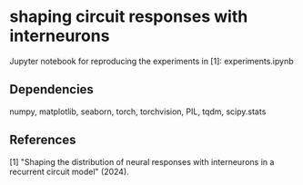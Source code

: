 # shaping circuit responses with interneurons
Jupyter notebook for reproducing the experiments in [1]: experiments.ipynb
## Dependencies
numpy, matplotlib, seaborn, torch, torchvision, PIL, tqdm, scipy.stats
## References
[1] "Shaping the distribution of neural responses with interneurons in a recurrent circuit model" (2024).
